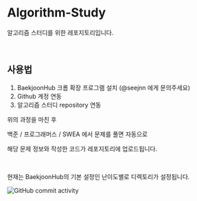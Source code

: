 # Algorithm-Study

알고리즘 스터디를 위한 레포지토리입니다.

<br />

## 사용법
1. BaekjoonHub 크롬 확장 프로그램 설치 (@seejnn 에게 문의주세요)
2. Github 계정 연동
3. 알고리즘 스터디 repository 연동

위의 과정을 마친 후 

백준 / 프로그래머스 / SWEA 에서 문제를 풀면 자동으로

해당 문제 정보와 작성한 코드가 레포지토리에 업로드됩니다.

<br />

현재는 BaekjoonHub의 기본 설정인 난이도별로 디렉토리가 설정됩니다.


![GitHub commit activity](https://img.shields.io/github/commit-activity/m/seejnn/Algorithm-Study)
